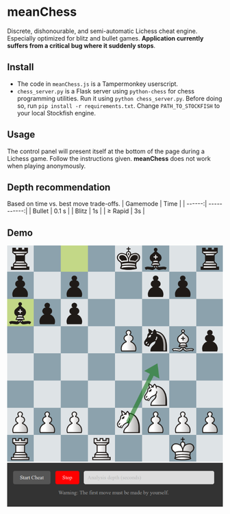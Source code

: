 # meanChess
Discrete, dishonourable, and semi-automatic Lichess cheat engine. Especially optimized for blitz and bullet games. <b>Application currently suffers from a critical bug where it suddenly stops</b>.

## Install
* The code in `meanChess.js` is a Tampermonkey userscript. 
* `chess_server.py` is a Flask server using `python-chess` for chess programming utilities. Run it using `python chess_server.py`. Before doing so, run `pip install -r requirements.txt`. Change `PATH_TO_STOCKFISH` to your local Stockfish engine.

## Usage
The control panel will present itself at the bottom of the page during a Lichess game. Follow the instructions given. <b>meanChess</b> does not work when playing anonymously.

## Depth recommendation
Based on time vs. best move trade-offs.
| Gamemode | Time |
| ------:| -----------:|
| Bullet       | 0.1 s |
| Blitz        | 1s |
| $\geq$ Rapid | 3s |

## Demo
![Lichess cheat demo](/demo/demo.png)
![Cheat control panel demo](/demo/cheat-console-demo.png)
